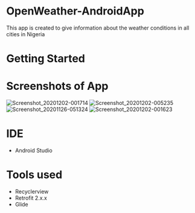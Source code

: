 # OpenWeather-AndroidApp
This app is created to give information about the weather conditions in all cities in Nigeria

# Getting Started 
# Screenshots of App

![Screenshot_20201202-001714](https://user-images.githubusercontent.com/56475656/100844972-d2abde00-347c-11eb-9a92-42aa8e0b87f0.png) 
![Screenshot_20201202-005235](https://user-images.githubusercontent.com/56475656/100844999-dc354600-347c-11eb-8c85-74814ebce7f5.png)
![Screenshot_20201126-051324](https://user-images.githubusercontent.com/56475656/100845020-e48d8100-347c-11eb-82a4-ad49490f33b1.png) 
![Screenshot_20201202-001623](https://user-images.githubusercontent.com/56475656/100845051-ebb48f00-347c-11eb-9244-112be52d1345.png)


# IDE
- Android Studio

# Tools used
- Recyclerview 
- Retrofit 2.x.x
- Glide
